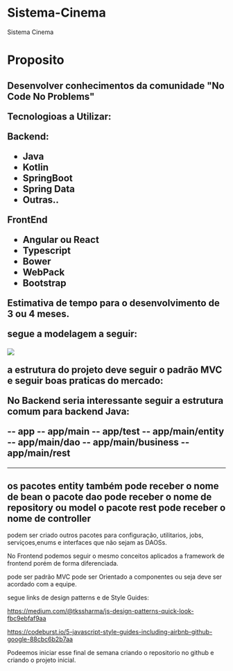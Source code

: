 # Sistema-Cinema
Sistema Cinema

# Proposito

<h2> Desenvolver conhecimentos da comunidade "No Code No Problems"

Tecnologioas a Utilizar:

Backend:
- Java
- Kotlin
- SpringBoot
- Spring Data
- Outras..

FrontEnd 
- Angular ou React
- Typescript
- Bower
- WebPack
- Bootstrap

Estimativa de tempo para o desenvolvimento de 3 ou 4 meses.

segue a modelagem a seguir: 

<p >
  <img  src="http://www.galirows.com.br/meublog/wp-content/uploads/2011/07/cinema.png">
</p>

a estrutura do projeto deve seguir o padrão MVC e seguir boas praticas do mercado:

No Backend seria interessante seguir a estrutura comum para backend Java:
 
 -- app
 -- app/main
 -- app/test
 -- app/main/entity
 -- app/main/dao
 -- app/main/business
 -- app/main/rest
 
 ----------------------------------------------------
 os pacotes entity também pode receber o nome de bean
 o pacote dao pode receber o nome de repository ou model
 o pacote rest pode receber o nome de controller 
 ----------------------------------------------------
 
 podem ser criado outros pacotes para configuração, utilitarios, jobs, serviçoes,enums e interfaces que não sejam as DAOSs.
 
 No Frontend podemos seguir o mesmo conceitos aplicados a framework de frontend porém de forma diferenciada.
 
 pode ser padrão MVC pode ser Orientado a componentes ou seja deve ser acordado com a equipe.
 
 segue links de design patterns e de Style Guides:
 
 https://medium.com/@tkssharma/js-design-patterns-quick-look-fbc9ebfaf9aa
 
 https://codeburst.io/5-javascript-style-guides-including-airbnb-github-google-88cbc6b2b7aa
 
 Podeemos iniciar esse final de semana criando o repositorio no github e criando o projeto inicial.
 
 
 


